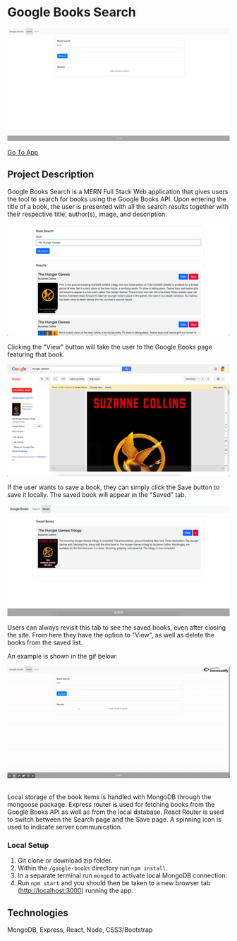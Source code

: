# Google Books Search

![Splash Page](./media/splash-page-min.png)

[Go To App](https://googlebookreactapp.herokuapp.com)

## Project Description

Google Books Search is a MERN Full Stack Web application that gives users the tool to search for books using the Google Books API. Upon entering the title of a book, the user is presented with all the search results together with their respective title, author(s), image, and description.

![Search Feature](./media/search.png)

Clicking the "View" button will take the user to the Google Books page featuring that book.

![Search Feature](./media/link.png)

If the user wants to save a book, they can simply click the Save button to save it locally. The saved book will appear in the "Saved" tab.

![Search Feature](./media/saved.png)

Users can always revisit this tab to see the saved books, even after closing the site. From here they have the option to "View", as well as delete the books from the saved list.

An example is shown in the gif below:

<div align="center"><img alt="App Usage Gif" src="./media/app-usage.gif"></div><br />

Local storage of the book items is handled with MongoDB through the mongoose package. Express router is used for fetching books from the Google Books API as well as from the local database. React Router is used to switch between the Search page and the Save page. A spinning icon is used to indicate server communication.

### Local Setup

1. Git clone or download zip folder.
1. Within the `/google-books` directory run `npm install`.
1. In a separate terminal run `mongod` to activate local MongoDB connection.
1. Run `npm start` and you should then be taken to a new browser tab ([http://localhost:3000](http://localhost:3000)) running the app.

## Technologies

MongoDB, Express, React, Node, CSS3/Bootstrap

